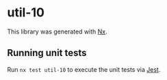 # util-10

This library was generated with [Nx](https://nx.dev).

## Running unit tests

Run `nx test util-10` to execute the unit tests via [Jest](https://jestjs.io).
